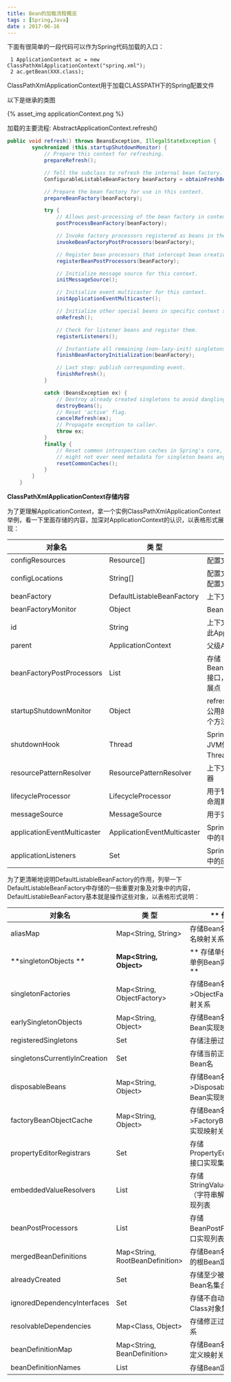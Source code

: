 ```yaml
---
title: Bean的加载流程概览
tags : [Spring,Java]
date : 2017-06-16
---
```


下面有很简单的一段代码可以作为Spring代码加载的入口：

```
 1 ApplicationContext ac = new ClassPathXmlApplicationContext("spring.xml");
 2 ac.getBean(XXX.class);
```

ClassPathXmlApplicationContext用于加载CLASSPATH下的Spring配置文件

以下是继承的类图

{% asset_img applicationContext.png %}

加载的主要流程: AbstractApplicationContext.refresh()

<!--more-->

```java
public void refresh() throws BeansException, IllegalStateException {
		synchronized (this.startupShutdownMonitor) {
			// Prepare this context for refreshing.
			prepareRefresh();

			// Tell the subclass to refresh the internal bean factory.
			ConfigurableListableBeanFactory beanFactory = obtainFreshBeanFactory();

			// Prepare the bean factory for use in this context.
			prepareBeanFactory(beanFactory);

			try {
				// Allows post-processing of the bean factory in context subclasses.
				postProcessBeanFactory(beanFactory);

				// Invoke factory processors registered as beans in the context.
				invokeBeanFactoryPostProcessors(beanFactory);

				// Register bean processors that intercept bean creation.
				registerBeanPostProcessors(beanFactory);

				// Initialize message source for this context.
				initMessageSource();

				// Initialize event multicaster for this context.
				initApplicationEventMulticaster();

				// Initialize other special beans in specific context subclasses.
				onRefresh();

				// Check for listener beans and register them.
				registerListeners();

				// Instantiate all remaining (non-lazy-init) singletons.
				finishBeanFactoryInitialization(beanFactory);

				// Last step: publish corresponding event.
				finishRefresh();
			}

			catch (BeansException ex) {
				// Destroy already created singletons to avoid dangling resources.
				destroyBeans();
				// Reset 'active' flag.
				cancelRefresh(ex);
				// Propagate exception to caller.
				throw ex;
			}
			finally {
				// Reset common introspection caches in Spring's core, since we
				// might not ever need metadata for singleton beans anymore...
				resetCommonCaches();
			}
		}
	}
```





**ClassPathXmlApplicationContext存储内容**

为了更理解ApplicationContext，拿一个实例ClassPathXmlApplicationContext举例，看一下里面存储的内容，加深对ApplicationContext的认识，以表格形式展现：

| **对象名**                     | **类  型**                       | **作  用**                                 | **归属类**                                  |
| --------------------------- | ------------------------------ | ---------------------------------------- | ---------------------------------------- |
| configResources             | Resource[]                     | 配置文件资源对象数组                               | ClassPathXmlApplicationContext           |
| configLocations             | String[]                       | 配置文件字符串数组，存储配置文件路径                       | AbstractRefreshableConfigApplicationContext |
| beanFactory                 | DefaultListableBeanFactory     | 上下文使用的Bean工厂                             | AbstractRefreshableApplicationContext    |
| beanFactoryMonitor          | Object                         | Bean工厂使用的同步监视器                           | AbstractRefreshableApplicationContext    |
| id                          | String                         | 上下文使用的唯一Id，标识此ApplicationContext         | AbstractApplicationContext               |
| parent                      | ApplicationContext             | 父级ApplicationContext                     | AbstractApplicationContext               |
| beanFactoryPostProcessors   | List<BeanFactoryPostProcessor> | 存储BeanFactoryPostProcessor接口，Spring提供的一个扩展点 | AbstractApplicationContext               |
| startupShutdownMonitor      | Object                         | refresh方法和destory方法公用的一个监视器，避免两个方法同时执行   | AbstractApplicationContext               |
| shutdownHook                | Thread                         | Spring提供的一个钩子，JVM停止执行时会运行Thread里面的方法     | AbstractApplicationContext               |
| resourcePatternResolver     | ResourcePatternResolver        | 上下文使用的资源格式解析器                            | AbstractApplicationContext               |
| lifecycleProcessor          | LifecycleProcessor             | 用于管理Bean生命周期的生命周期处理器接口                   | AbstractApplicationContext               |
| messageSource               | MessageSource                  | 用于实现国际化的一个接口                             | AbstractApplicationContext               |
| applicationEventMulticaster | ApplicationEventMulticaster    | Spring提供的事件管理机制中的事件多播器接口                 | AbstractApplicationContext               |
| applicationListeners        | Set<ApplicationListener>       | Spring提供的事件管理机制中的应用监听器                   | AbstractApplicationContext               |

 

为了更清晰地说明DefaultListableBeanFactory的作用，列举一下DefaultListableBeanFactory中存储的一些重要对象及对象中的内容，DefaultListableBeanFactory基本就是操作这些对象，以表格形式说明：

| **对象名**                       | **类  型**                        | ** 作    用**                         | **归属类**                            |
| ----------------------------- | ------------------------------- | ----------------------------------- | ---------------------------------- |
| aliasMap                      | Map<String, String>             | 存储Bean名称->Bean别名映射关系                | SimpleAliasRegistry                |
| **singletonObjects **         | **Map<String, Object>**         | ** 存储单例Bean名称->单例Bean实现映射关系**       | **DefaultSingletonBeanRegistry **  |
| singletonFactories            | Map<String, ObjectFactory>      | 存储Bean名称->ObjectFactory实现映射关系       | DefaultSingletonBeanRegistry       |
| earlySingletonObjects         | Map<String, Object>             | 存储Bean名称->预加载Bean实现映射关系             | DefaultSingletonBeanRegistry       |
| registeredSingletons          | Set<String>                     | 存储注册过的Bean名                         | DefaultSingletonBeanRegistry       |
| singletonsCurrentlyInCreation | Set<String>                     | 存储当前正在创建的Bean名                      | DefaultSingletonBeanRegistry       |
| disposableBeans               | Map<String, Object>             | 存储Bean名称->Disposable接口实现Bean实现映射关系  | DefaultSingletonBeanRegistry       |
| factoryBeanObjectCache        | Map<String, Object>             | 存储Bean名称->FactoryBean接口Bean实现映射关系   | FactoryBeanRegistrySupport         |
| propertyEditorRegistrars      | Set<PropertyEditorRegistrar>    | 存储PropertyEditorRegistrar接口实现集合     | AbstractBeanFactory                |
| embeddedValueResolvers        | List<StringValueResolver>       | 存储StringValueResolver（字符串解析器）接口实现列表 | AbstractBeanFactory                |
| beanPostProcessors            | List<BeanPostProcessor>         | 存储 BeanPostProcessor接口实现列表          | AbstractBeanFactory                |
| mergedBeanDefinitions         | Map<String, RootBeanDefinition> | 存储Bean名称->合并过的根Bean定义映射关系           | AbstractBeanFactory                |
| alreadyCreated                | Set<String>                     | 存储至少被创建过一次的Bean名集合                  | AbstractBeanFactory                |
| ignoredDependencyInterfaces   | Set<Class>                      | 存储不自动装配的接口Class对象集合                 | AbstractAutowireCapableBeanFactory |
| resolvableDependencies        | Map<Class, Object>              | 存储修正过的依赖映射关系                        | DefaultListableBeanFactory         |
| beanDefinitionMap             | Map<String, BeanDefinition>     | 存储Bean名称-->Bean定义映射关系               | DefaultListableBeanFactory         |
| beanDefinitionNames           | List<String>                    | 存储Bean定义名称列表                        | DefaultListableBeanFactory         |

